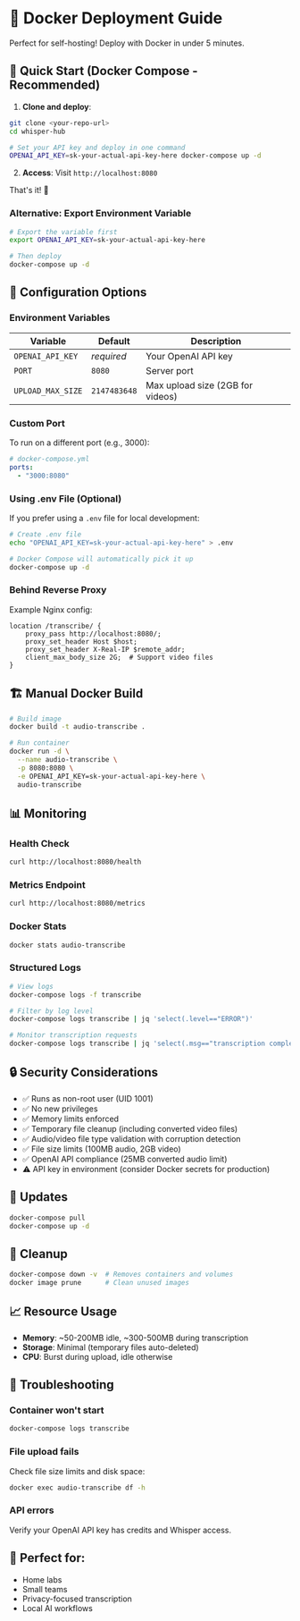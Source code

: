 # 🐳 Docker Deployment Guide

Perfect for self-hosting! Deploy with Docker in under 5 minutes.

## 🚀 Quick Start (Docker Compose - Recommended)

1. **Clone and deploy**:
```bash
git clone <your-repo-url>
cd whisper-hub

# Set your API key and deploy in one command
OPENAI_API_KEY=sk-your-actual-api-key-here docker-compose up -d
```

2. **Access**: Visit `http://localhost:8080`

That's it! 🎉

### Alternative: Export Environment Variable

```bash
# Export the variable first
export OPENAI_API_KEY=sk-your-actual-api-key-here

# Then deploy
docker-compose up -d
```

## 🔧 Configuration Options

### Environment Variables

| Variable | Default | Description |
|----------|---------|-------------|
| `OPENAI_API_KEY` | *required* | Your OpenAI API key |
| `PORT` | `8080` | Server port |
| `UPLOAD_MAX_SIZE` | `2147483648` | Max upload size (2GB for videos) |

### Custom Port

To run on a different port (e.g., 3000):
```yaml
# docker-compose.yml
ports:
  - "3000:8080"
```

### Using .env File (Optional)

If you prefer using a `.env` file for local development:
```bash
# Create .env file
echo "OPENAI_API_KEY=sk-your-actual-api-key-here" > .env

# Docker Compose will automatically pick it up
docker-compose up -d
```

### Behind Reverse Proxy

Example Nginx config:
```nginx
location /transcribe/ {
    proxy_pass http://localhost:8080/;
    proxy_set_header Host $host;
    proxy_set_header X-Real-IP $remote_addr;
    client_max_body_size 2G;  # Support video files
}
```

## 🏗️ Manual Docker Build

```bash
# Build image
docker build -t audio-transcribe .

# Run container
docker run -d \
  --name audio-transcribe \
  -p 8080:8080 \
  -e OPENAI_API_KEY=sk-your-actual-api-key-here \
  audio-transcribe
```

## 📊 Monitoring

### Health Check
```bash
curl http://localhost:8080/health
```

### Metrics Endpoint
```bash
curl http://localhost:8080/metrics
```

### Docker Stats
```bash
docker stats audio-transcribe
```

### Structured Logs
```bash
# View logs
docker-compose logs -f transcribe

# Filter by log level
docker-compose logs transcribe | jq 'select(.level=="ERROR")'

# Monitor transcription requests
docker-compose logs transcribe | jq 'select(.msg=="transcription completed successfully")'
```

## 🔒 Security Considerations

- ✅ Runs as non-root user (UID 1001)
- ✅ No new privileges
- ✅ Memory limits enforced
- ✅ Temporary file cleanup (including converted video files)
- ✅ Audio/video file type validation with corruption detection
- ✅ File size limits (100MB audio, 2GB video)
- ✅ OpenAI API compliance (25MB converted audio limit)
- ⚠️ API key in environment (consider Docker secrets for production)

## 🔄 Updates

```bash
docker-compose pull
docker-compose up -d
```

## 🧹 Cleanup

```bash
docker-compose down -v  # Removes containers and volumes
docker image prune      # Clean unused images
```

## 📈 Resource Usage

- **Memory**: ~50-200MB idle, ~300-500MB during transcription
- **Storage**: Minimal (temporary files auto-deleted)
- **CPU**: Burst during upload, idle otherwise

## 🔧 Troubleshooting

### Container won't start
```bash
docker-compose logs transcribe
```

### File upload fails
Check file size limits and disk space:
```bash
docker exec audio-transcribe df -h
```

### API errors
Verify your OpenAI API key has credits and Whisper access.

## 🎯 Perfect for:
- Home labs
- Small teams
- Privacy-focused transcription
- Local AI workflows